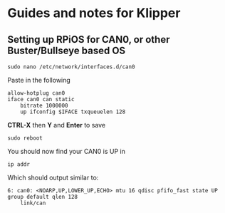 # Guides and notes for Klipper 
## Setting up RPiOS for CAN0, or other Buster/Bullseye based OS

```
sudo nano /etc/network/interfaces.d/can0
```
Paste in the following
```
allow-hotplug can0
iface can0 can static
    bitrate 1000000
    up ifconfig $IFACE txqueuelen 128
```
**CTRL-X** then **Y** and **Enter** to save
```
sudo reboot
```
You should now find your CAN0 is UP in
```
ip addr
```
Which should output similar to:
```
6: can0: <NOARP,UP,LOWER_UP,ECHO> mtu 16 qdisc pfifo_fast state UP group default qlen 128
    link/can
```